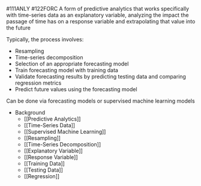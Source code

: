#111ANLY #122FORC
A form of predictive analytics that works specifically with time-series data as an explanatory variable, analyzing the impact the passage of time has on a response variable and extrapolating that value into the future

Typically, the process involves:
- Resampling
- Time-series decomposition
- Selection of an appropriate forecasting model
- Train forecasting model with training data
- Validate forecasting results by predicting testing data and comparing regression metrics
- Predict future values using the forecasting model

Can be done via forecasting models or supervised machine learning models

- Background
	- [[Predictive Analytics]]
	- [[Time-Series Data]]
	- [[Supervised Machine Learning]]
	- [[Resampling]]
	- [[Time-Series Decomposition]]
	- [[Explanatory Variable]]
	- [[Response Variable]]
	- [[Training Data]]
	- [[Testing Data]]
	- [[Regression]]